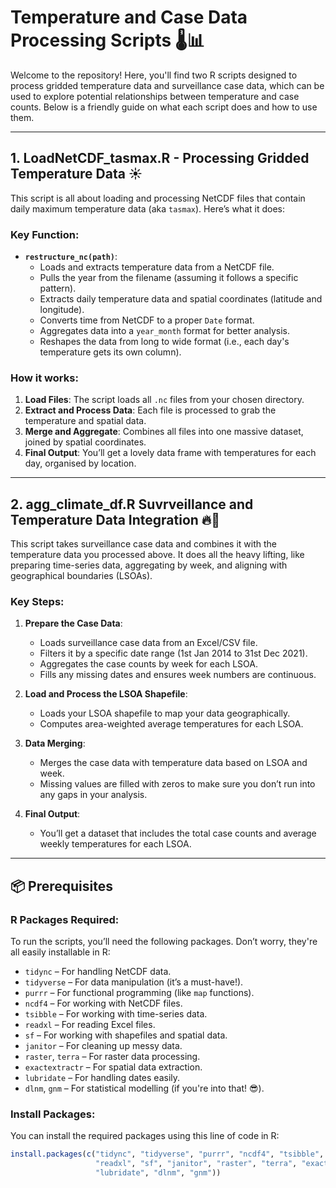 # Temperature and Case Data Processing Scripts 🌡️📊

Welcome to the repository! Here, you'll find two R scripts designed to process gridded temperature data and surveillance case data, which can be used to explore potential relationships between temperature and case counts. Below is a friendly guide on what each script does and how to use them.

---

## 1. **LoadNetCDF_tasmax.R** - Processing Gridded Temperature Data ☀️

This script is all about loading and processing NetCDF files that contain daily maximum temperature data (aka `tasmax`). Here’s what it does:

### Key Function: 
- **`restructure_nc(path)`**: 
  - Loads and extracts temperature data from a NetCDF file.
  - Pulls the year from the filename (assuming it follows a specific pattern).
  - Extracts daily temperature data and spatial coordinates (latitude and longitude).
  - Converts time from NetCDF to a proper `Date` format.
  - Aggregates data into a `year_month` format for better analysis.
  - Reshapes the data from long to wide format (i.e., each day's temperature gets its own column).

### How it works:
1. **Load Files**: The script loads all `.nc` files from your chosen directory. 
2. **Extract and Process Data**: Each file is processed to grab the temperature and spatial data.
3. **Merge and Aggregate**: Combines all files into one massive dataset, joined by spatial coordinates.
4. **Final Output**: You’ll get a lovely data frame with temperatures for each day, organised by location.

---

## 2. **agg_climate_df.R Suvrveillance and Temperature Data Integration** 🔥🦠

This script takes surveillance case data and combines it with the temperature data you processed above. It does all the heavy lifting, like preparing time-series data, aggregating by week, and aligning with geographical boundaries (LSOAs).

### Key Steps:
1. **Prepare the Case Data**:
   - Loads surveillance case data from an Excel/CSV file.
   - Filters it by a specific date range (1st Jan 2014 to 31st Dec 2021).
   - Aggregates the case counts by week for each LSOA.
   - Fills any missing dates and ensures week numbers are continuous.
   
2. **Load and Process the LSOA Shapefile**:
   - Loads your LSOA shapefile to map your data geographically.
   - Computes area-weighted average temperatures for each LSOA.

3. **Data Merging**:
   - Merges the case data with temperature data based on LSOA and week.
   - Missing values are filled with zeros to make sure you don’t run into any gaps in your analysis.

4. **Final Output**:
   - You’ll get a dataset that includes the total case counts and average weekly temperatures for each LSOA.

---

## 📦 Prerequisites

### R Packages Required:
To run the scripts, you’ll need the following packages. Don’t worry, they're all easily installable in R:

- `tidync` – For handling NetCDF data.
- `tidyverse` – For data manipulation (it’s a must-have!).
- `purrr` – For functional programming (like `map` functions).
- `ncdf4` – For working with NetCDF files.
- `tsibble` – For working with time-series data.
- `readxl` – For reading Excel files.
- `sf` – For working with shapefiles and spatial data.
- `janitor` – For cleaning up messy data.
- `raster`, `terra` – For raster data processing.
- `exactextractr` – For spatial data extraction.
- `lubridate` – For handling dates easily.
- `dlnm`, `gnm` – For statistical modelling (if you're into that! 😎).

### Install Packages:

You can install the required packages using this line of code in R:

```r
install.packages(c("tidync", "tidyverse", "purrr", "ncdf4", "tsibble", 
                   "readxl", "sf", "janitor", "raster", "terra", "exactextractr", 
                   "lubridate", "dlnm", "gnm"))
